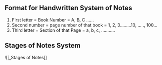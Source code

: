 
## Format for Handwritten System of Notes

1. First letter = Book Number = A, B, C ......
2. Second number = page number of that book = 1, 2, 3.........10, ....., 100...
3. Third letter = Section of that Page = a, b, c, ...........

## Stages of Notes System
![[_Stages of Notes]]

